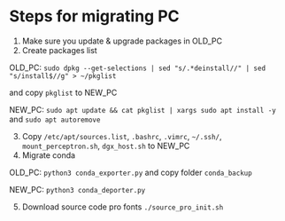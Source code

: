 # Steps for migrating PC
1. Make sure you update & upgrade packages in OLD_PC
2. Create packages list

OLD_PC: ``sudo dpkg --get-selections | sed "s/.*deinstall//" | sed "s/install$//g" > ~/pkglist``

and copy ``pkglist`` to NEW_PC

NEW_PC: ``sudo apt update && cat pkglist | xargs sudo apt install -y`` and ``sudo apt autoremove``

3. Copy ``/etc/apt/sources.list``, ``.bashrc``, ``.vimrc``, ``~/.ssh/``, ``mount_perceptron.sh``, ``dgx_host.sh`` to NEW_PC
4. Migrate conda

OLD_PC: ``python3 conda_exporter.py``  and copy folder ``conda_backup``

NEW_PC: ``python3 conda_deporter.py``

5. Download source code pro fonts
``./source_pro_init.sh``
